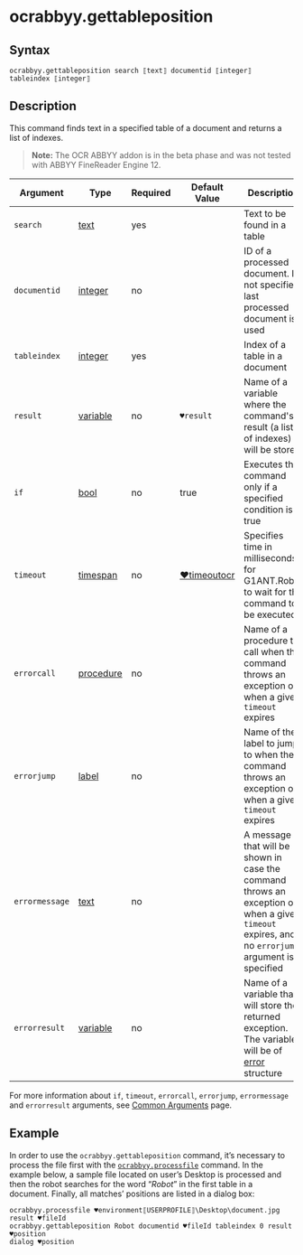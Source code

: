 # ocrabbyy.gettableposition

## Syntax

```G1ANT
ocrabbyy.gettableposition search ⟦text⟧ documentid ⟦integer⟧ tableindex ⟦integer⟧
```

## Description

This command finds text in a specified table of a document and returns a list of indexes.

> **Note:** The OCR ABBYY addon is in the beta phase and was not tested with ABBYY FineReader Engine 12.

| Argument | Type | Required | Default Value | Description |
| -------- | ---- | -------- | ------------- | ----------- |
|`search`| [text](https://manual.g1ant.com/link/G1ANT.Language/G1ANT.Language/Structures/TextStructure.md) | yes |  | Text to be found in a table |
|`documentid`| [integer](https://manual.g1ant.com/link/G1ANT.Language/G1ANT.Language/Structures/IntegerStructure.md) | no |  | ID of a processed document. If not specified, last processed document is used |
|`tableindex`| [integer](https://manual.g1ant.com/link/G1ANT.Language/G1ANT.Language/Structures/IntegerStructure.md) | yes |  | Index of a table in a document |
| `result`       | [variable](https://manual.g1ant.com/link/G1ANT.Language/G1ANT.Language/Structures/VariableStructure.md) | no       | `♥result`                                                   | Name of a variable where the command's result (a list of indexes) will be stored |
| `if`           | [bool](https://manual.g1ant.com/link/G1ANT.Language/G1ANT.Language/Structures/BooleanStructure.md) | no       | true                                                        | Executes the command only if a specified condition is true   |
| `timeout`      | [timespan](https://manual.g1ant.com/link/G1ANT.Language/G1ANT.Language/Structures/TimeSpanStructure.md) | no       | [♥timeoutocr](https://manual.g1ant.com/link/G1ANT.Addon/G1ANT.Addon.Ocr.Google/G1ANT.Addon.Ocr.Google/Variables/TimeoutOcrVariable.md) | Specifies time in milliseconds for G1ANT.Robot to wait for the command to be executed |
| `errorcall`    | [procedure](https://manual.g1ant.com/link/G1ANT.Language/G1ANT.Language/Structures/ProcedureStructure.md) | no       |                                                             | Name of a procedure to call when the command throws an exception or when a given `timeout` expires |
| `errorjump`    | [label](https://manual.g1ant.com/link/G1ANT.Language/G1ANT.Language/Structures/LabelStructure.md) | no       |                                                             | Name of the label to jump to when the command throws an exception or when a given `timeout` expires |
| `errormessage` | [text](https://manual.g1ant.com/link/G1ANT.Language/G1ANT.Language/Structures/TextStructure.md) | no       |                                                             | A message that will be shown in case the command throws an exception or when a given `timeout` expires, and no `errorjump` argument is specified |
| `errorresult`  | [variable](https://manual.g1ant.com/link/G1ANT.Language/G1ANT.Language/Structures/VariableStructure.md) | no       |                                                             | Name of a variable that will store the returned exception. The variable will be of [error](https://manual.g1ant.com/link/G1ANT.Language/G1ANT.Language/Structures/ErrorStructure.md) structure  |

For more information about `if`, `timeout`, `errorcall`, `errorjump`, `errormessage` and `errorresult` arguments, see [Common Arguments](https://manual.g1ant.com/link/G1ANT.Manual/appendices/common-arguments.md) page.

## Example

In order to use the `ocrabbyy.gettableposition` command, it’s necessary to process the file first with the [`ocrabbyy.processfile`](https://manual.g1ant.com/link/G1ANT.Addon/G1ANT.Addon.Ocr.AbbyyFineReader/G1ANT.Addon.Ocr.AbbyyFineReader/Commands/OcrAbbyyProcessFileCommand.md) command. In the example below, a sample file located on user’s Desktop is processed and then the robot searches for the word “*Robot*” in the first table in a document. Finally, all matches’ positions are listed in a dialog box:

```G1ANT
ocrabbyy.processfile ♥environment⟦USERPROFILE⟧\Desktop\document.jpg result ♥fileId
ocrabbyy.gettableposition Robot documentid ♥fileId tableindex 0 result ♥position
dialog ♥position
```

